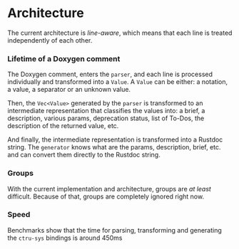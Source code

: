 # Architecture

The current architecture is _line-aware_, which means that each line is treated independently of each other.

### Lifetime of a Doxygen comment
The Doxygen comment, enters the ``parser``, and each line is processed individually and transformed into a ``Value``.
A ``Value`` can be either: a notation, a value, a separator or an unknown value.

Then, the ``Vec<Value>`` generated by the ``parser`` is transformed to an intermediate representation that classifies
the values into: a brief, a description, various params, deprecation status, list of To-Dos, the description of the
returned value, etc.

And finally, the intermediate representation is transformed into a Rustdoc string. The ``generator`` knows what are the
params, description, brief, etc. and can convert them directly to the Rustdoc string.

### Groups
With the current implementation and architecture, groups are _at least_ difficult.
Because of that, groups are completely ignored right now.

### Speed
Benchmarks show that the time for parsing, transforming and generating the ``ctru-sys`` bindings is around 450ms